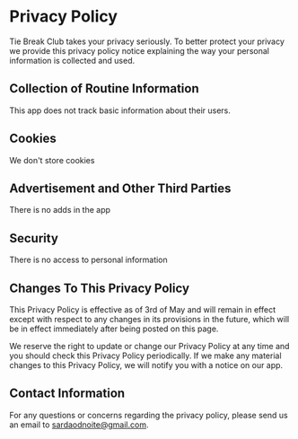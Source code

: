 # Privacy Policy

Tie Break Club takes your privacy seriously. To better protect your privacy we provide this privacy policy notice explaining the way your personal information is collected and used.


## Collection of Routine Information

This app does not track basic information about their users.


## Cookies

We don't store cookies


## Advertisement and Other Third Parties

There is no adds in the app


## Security

There is no access to personal information


## Changes To This Privacy Policy

This Privacy Policy is effective as of 3rd of May and will remain in effect except with respect to any changes in its provisions in the future, which will be in effect immediately after being posted on this page.

We reserve the right to update or change our Privacy Policy at any time and you should check this Privacy Policy periodically. If we make any material changes to this Privacy Policy, we will notify you with a notice on our app.


## Contact Information

For any questions or concerns regarding the privacy policy, please send us an email to sardaodnoite@gmail.com.
